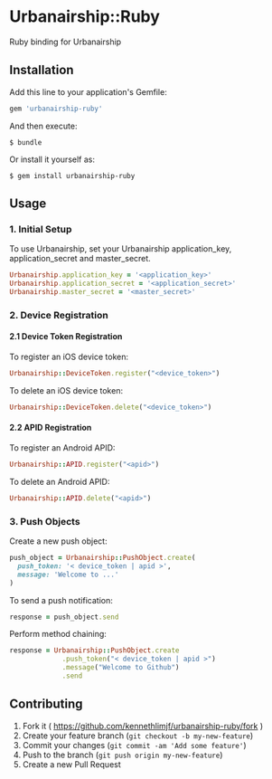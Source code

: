 # Urbanairship::Ruby

Ruby binding for Urbanairship

## Installation

Add this line to your application's Gemfile:

```ruby
gem 'urbanairship-ruby'
```

And then execute:

    $ bundle

Or install it yourself as:

    $ gem install urbanairship-ruby

## Usage

### 1. Initial Setup
To use Urbanairship, set your Urbanairship application_key, application_secret and master_secret.
```ruby
Urbanairship.application_key = '<application_key>'
Urbanairship.application_secret = '<application_secret>'
Urbanairship.master_secret = '<master_secret>'
```

### 2. Device Registration

#### 2.1 Device Token Registration
To register an iOS device token:
```ruby
Urbanairship::DeviceToken.register("<device_token>")
```

To delete an iOS device token:
```ruby
Urbanairship::DeviceToken.delete("<device_token>")
```


#### 2.2 APID Registration
To register an Android APID:
```ruby
Urbanairship::APID.register("<apid>")
```

To delete an Android APID:
```ruby
Urbanairship::APID.delete("<apid>")
```


### 3. Push Objects
Create a new push object:
```ruby
push_object = Urbanairship::PushObject.create(
  push_token: '< device_token | apid >',
  message: 'Welcome to ...'
)
```

To send a push notification:
```ruby
response = push_object.send
```

Perform method chaining:
```ruby
response = Urbanairship::PushObject.create
             .push_token("< device_token | apid >")
             .message("Welcome to Github")
             .send
```

## Contributing

1. Fork it ( https://github.com/kennethlimjf/urbanairship-ruby/fork )
2. Create your feature branch (`git checkout -b my-new-feature`)
3. Commit your changes (`git commit -am 'Add some feature'`)
4. Push to the branch (`git push origin my-new-feature`)
5. Create a new Pull Request
